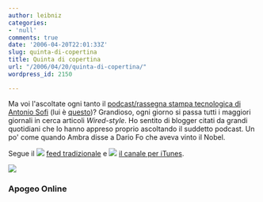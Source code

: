 ```yaml
---
author: leibniz
categories:
- 'null'
comments: true
date: '2006-04-20T22:01:33Z'
slug: quinta-di-copertina
title: Quinta di copertina
url: "/2006/04/20/quinta-di-copertina/"
wordpress_id: 2150

---
```

Ma voi l'ascoltate ogni tanto il [podcast/rassegna stampa tecnologica di Antonio Sofi](https://www.apogeonline.com/webzine/archivi/autore/Antonio%20Sofi) (lui è [questo](https://www.webgol.it/))? Grandioso, ogni giorno si passa tutti i maggiori giornali in cerca articoli _Wired-style_. Ho sentito di blogger citati da grandi quotidiani che lo hanno appreso proprio ascoltando il suddetto podcast. Un po' come quando Ambra disse a Dario Fo che aveva vinto il Nobel.

Segue il ![](https://www.mcm.net/img/common/podcast.gif) [feed tradizionale](https://www.apogeonline.com/rss2/podcast) e ![](https://www.wight365.com/graphics/podcast-logo-sml.gif) [il canale per iTunes](https://phobos.apple.com/WebObjects/MZStore.woa/wa/viewPodcast?id=138972484&s=143450).


![](https://forums.ipodlounge.com/images/5stars.gif)




### Apogeo Online
